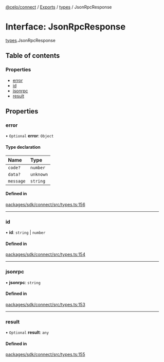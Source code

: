 [@celo/connect](../README.md) / [Exports](../modules.md) / [types](../modules/types.md) / JsonRpcResponse

# Interface: JsonRpcResponse

[types](../modules/types.md).JsonRpcResponse

## Table of contents

### Properties

- [error](types.JsonRpcResponse.md#error)
- [id](types.JsonRpcResponse.md#id)
- [jsonrpc](types.JsonRpcResponse.md#jsonrpc)
- [result](types.JsonRpcResponse.md#result)

## Properties

### error

• `Optional` **error**: `Object`

#### Type declaration

| Name | Type |
| :------ | :------ |
| `code?` | `number` |
| `data?` | `unknown` |
| `message` | `string` |

#### Defined in

[packages/sdk/connect/src/types.ts:156](https://github.com/celo-org/developer-tooling/blob/master/packages/sdk/connect/src/types.ts#L156)

___

### id

• **id**: `string` \| `number`

#### Defined in

[packages/sdk/connect/src/types.ts:154](https://github.com/celo-org/developer-tooling/blob/master/packages/sdk/connect/src/types.ts#L154)

___

### jsonrpc

• **jsonrpc**: `string`

#### Defined in

[packages/sdk/connect/src/types.ts:153](https://github.com/celo-org/developer-tooling/blob/master/packages/sdk/connect/src/types.ts#L153)

___

### result

• `Optional` **result**: `any`

#### Defined in

[packages/sdk/connect/src/types.ts:155](https://github.com/celo-org/developer-tooling/blob/master/packages/sdk/connect/src/types.ts#L155)

